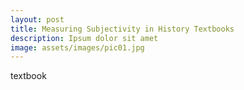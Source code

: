 ```yaml
---
layout: post
title: Measuring Subjectivity in History Textbooks
description: Ipsum dolor sit amet
image: assets/images/pic01.jpg
---
```

textbook
